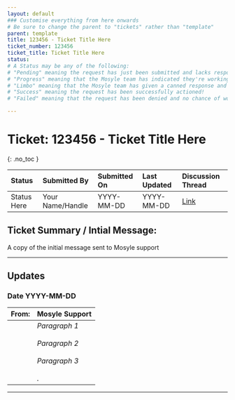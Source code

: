 ```yaml
---
layout: default
### Customise everything from here onwards
# Be sure to change the parent to "tickets" rather than "template"
parent: template
title: 123456 - Ticket Title Here
ticket_number: 123456
ticket_title: Ticket Title Here
status: 
# A Status may be any of the following:
# "Pending" meaning the request has just been submitted and lacks response.
# "Progress" meaning that the Mosyle team has indicated they're working on it.
# "Limbo" meaning that the Mosyle team has given a canned response and the request has been closed without much of a followup.
# "Success" meaning the request has been successfully actioned!
# "Failed" meaning that the request has been denied and no chance of working on it 😔

---
```


# Ticket: 123456 - Ticket Title Here
{: .no_toc }
  
| Status | Submitted By | Submitted On | Last Updated | Discussion Thread |
|:---|:---|:---|:---|:---|
| Status Here | Your Name/Handle | YYYY-MM-DD | YYYY-MM-DD | [Link](https://domain.tld/link-here.html) |

## Ticket Summary / Intial Message:

A copy of the initial message sent to Mosyle support

---

## Updates

<!-- 
Please do descending order for recency, oldest -> most recent
Replace line breaks with <br><br> tags

Quick template:

### Date YYYY-MM-DD

|From: | Mosyle Support |
|:---|:---|
|| *Paragraph 1<br><br>Paragraph 2<br><br>Paragraph 3<br><br>.* |

-->

### Date YYYY-MM-DD

|From: | Mosyle Support |
|:---|:---|
|| *Paragraph 1<br><br>Paragraph 2<br><br>Paragraph 3<br><br>.* |

---